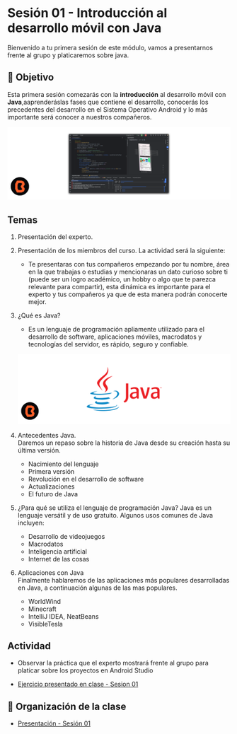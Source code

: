 # Sesión 01 - Introducción al desarrollo móvil con Java 
Bienvenido a tu primera sesión de este módulo, vamos a presentarnos frente al grupo y platicaremos sobre java. 

## 🎯 Objetivo

Esta primera sesión comezarás con la **introducción** al desarrollo móvil con **Java**,aaprenderáslas fases que contiene el desarrollo, conocerás los precedentes del desarrollo en el Sistema Operativo Android y lo más importante será conocer a nuestros compañeros.

![Android Studio](img/02.png)

##  Temas

1. Presentación del experto.

2. Presentación de los miembros del curso. La actividad será la siguiente:<br> 
    * Te presentaras con tus compañeros empezando por tu nombre, área en la que trabajas o estudias y mencionaras un dato curioso sobre ti (puede ser un logro académico, un hobby o algo que te parezca relevante para compartir), esta dinámica es importante para el experto y tus compañeros ya que de esta manera podrán conocerte mejor.

3. ¿Qué es Java?<br>
    * Es un lenguaje de programación apliamente utilizado para el desarrollo de software, aplicaciones móviles, macrodatos y tecnologías del servidor, es rápido, seguro y confiable.

    ![Java](img/01.png)

4. Antecedentes Java.<br>
Daremos un repaso sobre la historia de Java desde su creación hasta su última versión.

    * Nacimiento del lenguaje
    * Primera versión
    * Revolución en el desarrollo de software 
    * Actualizaciones
    * El futuro de Java

5. ¿Para qué se utiliza el lenguaje de programación Java?
    Java es un lenguaje versátil y de uso gratuito. Algunos usos comunes de Java incluyen:

    * Desarrollo de videojuegos
    * Macrodatos
    * Inteligencia artificial
    * Internet de las cosas

6. Aplicaciones con Java <br>
Finalmente hablaremos de las aplicaciones más populares desarrolladas en Java, a continuación algunas de las mas populares.
    * WorldWind
    * Minecraft
    * IntelliJ IDEA, NeatBeans
    * VisibleTesla

## Actividad

- Observar la práctica que el experto mostrará frente al grupo para platicar sobre los proyectos en Android Studio

- [Ejercicio presentado en clase - Sesion 01](practica)

## 📝 Organización de la clase

- [Presentación - Sesión 01](presentacion/Sesion-01.pptx)